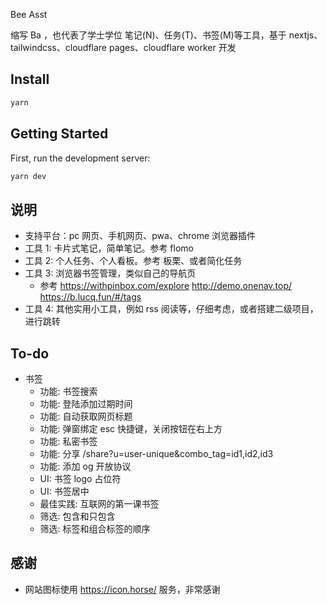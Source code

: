 Bee Asst

缩写 Ba ，也代表了学士学位
笔记(N)、任务(T)、书签(M)等工具，基于 nextjs、tailwindcss、cloudflare pages、cloudflare worker 开发

## Install

```bash
yarn
```

## Getting Started

First, run the development server:

```bash
yarn dev
```

## 说明

- 支持平台：pc 网页、手机网页、pwa、chrome 浏览器插件
- 工具 1: 卡片式笔记，简单笔记。参考 flomo
- 工具 2: 个人任务、个人看板。参考 板栗、或者简化任务
- 工具 3: 浏览器书签管理，类似自己的导航页
  - 参考 https://withpinbox.com/explore http://demo.onenav.top/ https://b.lucq.fun/#/tags
- 工具 4: 其他实用小工具，例如 rss 阅读等，仔细考虑，或者搭建二级项目，进行跳转

## To-do

- 书签
  - 功能: 书签搜索
  - 功能: 登陆添加过期时间
  - 功能: 自动获取网页标题
  - 功能: 弹窗绑定 esc 快捷键，关闭按钮在右上方
  - 功能: 私密书签
  - 功能: 分享 /share?u=user-unique&combo_tag=id1,id2,id3
  - 功能: 添加 og 开放协议
  - UI: 书签 logo 占位符
  - UI: 书签居中
  - 最佳实践: 互联网的第一课书签
  - 筛选: 包含和只包含
  - 筛选: 标签和组合标签的顺序

## 感谢

- 网站图标使用 https://icon.horse/ 服务，非常感谢
